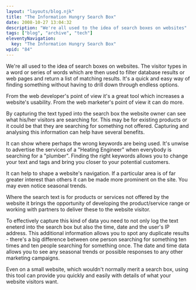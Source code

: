 ```yaml
---
layout: "layouts/blog.njk"
title: "The Information Hungry Search Box"
date: 2008-10-27 13:04:32
description: "We're all used to the idea of search boxes on websites"
tags: ["blog", "archive", "tech"]
eleventyNavigation:
  key: "The Information Hungry Search Box"
wpid: "84"
---
```


We're all used to the idea of search boxes on websites. The visitor types in a word or series of words which are then used to filter database results or web pages and return a list of matching results. It's a quick and easy way of finding something without having to drill down through endless options.

From the web developer's point of view it's a great tool which increases a website's usability. From the web marketer's point of view it can do more.

By capturing the text typed into the search box the website owner can see what his/her visitors are searching for. This may be for existing products or it could be that they are searching for something not offered. Capturing and analysing this information can help have several benefits.

It can show where perhaps the wrong keywords are being used. It's unwise to advertise the services of a "Heating Engineer" when everybody is searching for a "plumber". Finding the right keywords allows you to change your text and tags and bring you closer to your potential customers.

It can help to shape a website's navigation. If a particular area is of far greater interest than others it can be made more prominent on the site. You may even notice seasonal trends.

Where the search text is for products or services not offered by the website it brings the opportunity of developing the product/service range or working with partners to deliver these to the website visitor.

To effectively capture this kind of data you need to not only log the text eneterd into the search box but also the time, date and the user's IP address. This additional information allows you to spot any duplicate results - there's a big difference between one person searching for something ten times and ten people searching for something once. The date and time data allows you to see any seasonal trends or possible responses to any other marketing campaigns.

Even on a small website, which wouldn't normally merit a search box, using this tool can provide you quickly and easily with details of what your website visitors want.

